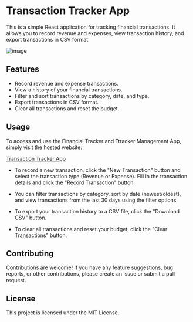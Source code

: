 # Transaction Tracker App

This is a simple React application for tracking financial transactions. It allows you to record revenue and expenses, view transaction history, and export transactions in CSV format.

![image](https://github.com/NabilKhattab37/transaction-tracker/assets/138429293/5e1d1458-7f6f-40c0-b051-986d920e6ccc)



## Features

- Record revenue and expense transactions.
- View a history of your financial transactions.
- Filter and sort transactions by category, date, and type.
- Export transactions in CSV format.
- Clear all transactions and reset the budget.

## Usage

To access and use the Financial Tracker and Ttracker Management App, simply visit the hosted website:

[Transaction Tracker App](https://transaction-tracker-nine.vercel.app)

- To record a new transaction, click the "New Transaction" button and select the transaction type (Revenue or Expense). Fill in the transaction details and click the "Record Transaction" button.

- You can filter transactions by category, sort by date (newest/oldest), and view transactions from the last 30 days using the filter options.

- To export your transaction history to a CSV file, click the "Download CSV" button.

- To clear all transactions and reset your budget, click the "Clear Transactions" button.

## Contributing

Contributions are welcome! If you have any feature suggestions, bug reports, or other contributions, please create an issue or submit a pull request.

## License

This project is licensed under the MIT License.
